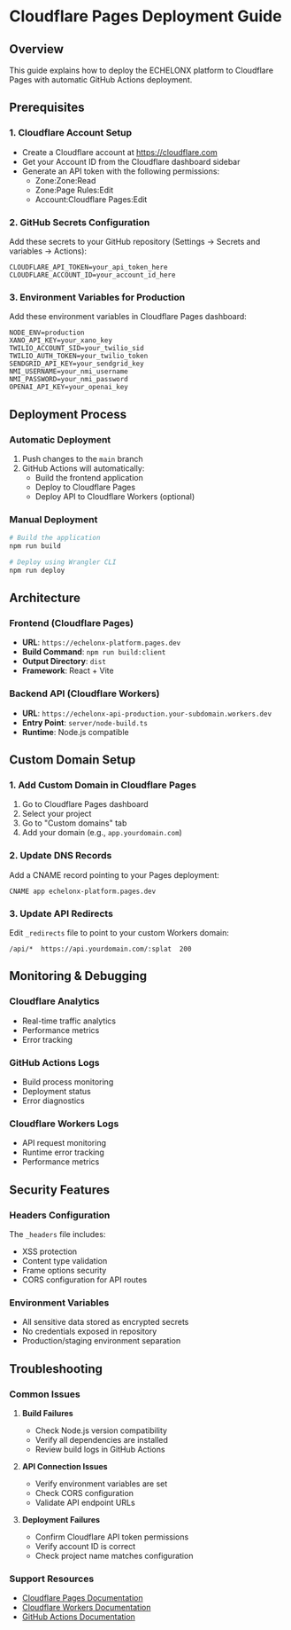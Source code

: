 # Cloudflare Pages Deployment Guide

## Overview
This guide explains how to deploy the ECHELONX platform to Cloudflare Pages with automatic GitHub Actions deployment.

## Prerequisites

### 1. Cloudflare Account Setup
- Create a Cloudflare account at https://cloudflare.com
- Get your Account ID from the Cloudflare dashboard sidebar
- Generate an API token with the following permissions:
  - Zone:Zone:Read
  - Zone:Page Rules:Edit
  - Account:Cloudflare Pages:Edit

### 2. GitHub Secrets Configuration
Add these secrets to your GitHub repository (Settings → Secrets and variables → Actions):

```
CLOUDFLARE_API_TOKEN=your_api_token_here
CLOUDFLARE_ACCOUNT_ID=your_account_id_here
```

### 3. Environment Variables for Production
Add these environment variables in Cloudflare Pages dashboard:

```
NODE_ENV=production
XANO_API_KEY=your_xano_key
TWILIO_ACCOUNT_SID=your_twilio_sid
TWILIO_AUTH_TOKEN=your_twilio_token
SENDGRID_API_KEY=your_sendgrid_key
NMI_USERNAME=your_nmi_username
NMI_PASSWORD=your_nmi_password
OPENAI_API_KEY=your_openai_key
```

## Deployment Process

### Automatic Deployment
1. Push changes to the `main` branch
2. GitHub Actions will automatically:
   - Build the frontend application
   - Deploy to Cloudflare Pages
   - Deploy API to Cloudflare Workers (optional)

### Manual Deployment
```bash
# Build the application
npm run build

# Deploy using Wrangler CLI
npm run deploy
```

## Architecture

### Frontend (Cloudflare Pages)
- **URL**: `https://echelonx-platform.pages.dev`
- **Build Command**: `npm run build:client`
- **Output Directory**: `dist`
- **Framework**: React + Vite

### Backend API (Cloudflare Workers)
- **URL**: `https://echelonx-api-production.your-subdomain.workers.dev`
- **Entry Point**: `server/node-build.ts`
- **Runtime**: Node.js compatible

## Custom Domain Setup

### 1. Add Custom Domain in Cloudflare Pages
1. Go to Cloudflare Pages dashboard
2. Select your project
3. Go to "Custom domains" tab
4. Add your domain (e.g., `app.yourdomain.com`)

### 2. Update DNS Records
Add a CNAME record pointing to your Pages deployment:
```
CNAME app echelonx-platform.pages.dev
```

### 3. Update API Redirects
Edit `_redirects` file to point to your custom Workers domain:
```
/api/*  https://api.yourdomain.com/:splat  200
```

## Monitoring & Debugging

### Cloudflare Analytics
- Real-time traffic analytics
- Performance metrics
- Error tracking

### GitHub Actions Logs
- Build process monitoring
- Deployment status
- Error diagnostics

### Cloudflare Workers Logs
- API request monitoring
- Runtime error tracking
- Performance metrics

## Security Features

### Headers Configuration
The `_headers` file includes:
- XSS protection
- Content type validation
- Frame options security
- CORS configuration for API routes

### Environment Variables
- All sensitive data stored as encrypted secrets
- No credentials exposed in repository
- Production/staging environment separation

## Troubleshooting

### Common Issues

1. **Build Failures**
   - Check Node.js version compatibility
   - Verify all dependencies are installed
   - Review build logs in GitHub Actions

2. **API Connection Issues**
   - Verify environment variables are set
   - Check CORS configuration
   - Validate API endpoint URLs

3. **Deployment Failures**
   - Confirm Cloudflare API token permissions
   - Verify account ID is correct
   - Check project name matches configuration

### Support Resources
- [Cloudflare Pages Documentation](https://developers.cloudflare.com/pages/)
- [Cloudflare Workers Documentation](https://developers.cloudflare.com/workers/)
- [GitHub Actions Documentation](https://docs.github.com/en/actions)
